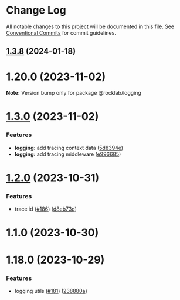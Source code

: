 # Change Log

All notable changes to this project will be documented in this file.
See [Conventional Commits](https://conventionalcommits.org) for commit guidelines.

## [1.3.8](https://github.com/cstn/rocklab-utils/compare/@rocklab/logging@1.2.0...@rocklab/logging@1.3.8) (2024-01-18)

# 1.20.0 (2023-11-02)

**Note:** Version bump only for package @rocklab/logging

# [1.3.0](https://github.com/cstn/rocklab-utils/compare/@rocklab/logging@1.2.0...@rocklab/logging@1.3.0) (2023-11-02)

### Features

- **logging:** add tracing context data ([5d8394e](https://github.com/cstn/rocklab-utils/commit/5d8394ef4678339b172a274cf787a8e7e3b6b474))
- **logging:** add tracing middleware ([e996685](https://github.com/cstn/rocklab-utils/commit/e9966850a17ead8c60cbdab91df309f0a3654171))

# [1.2.0](https://github.com/cstn/rocklab-utils/compare/@rocklab/logging@1.1.0...@rocklab/logging@1.2.0) (2023-10-31)

### Features

- trace id ([#186](https://github.com/cstn/rocklab-utils/issues/186)) ([d8eb73d](https://github.com/cstn/rocklab-utils/commit/d8eb73dff16615387cdf305c3027dd8f0a8ba571))

# 1.1.0 (2023-10-30)

# 1.18.0 (2023-10-29)

### Features

- logging utils ([#181](https://github.com/cstn/rocklab-utils/issues/181)) ([238880a](https://github.com/cstn/rocklab-utils/commit/238880a86692a680cda4d22a70c7ce1650791504))
